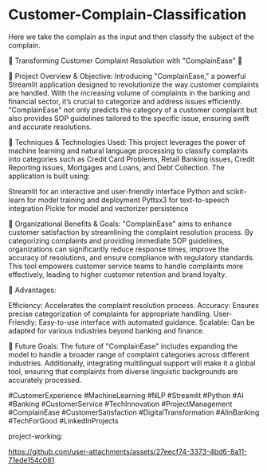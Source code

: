 # Customer-Complain-Classification
Here we take the complain as the input and then classify the subject of the complain. 

🌟 Transforming Customer Complaint Resolution with "ComplainEase" 🌟

🚀 Project Overview & Objective: Introducing "ComplainEase," a powerful Streamlit application designed to revolutionize the way customer complaints are handled. With the increasing volume of complaints in the banking and financial sector, it’s crucial to categorize and address issues efficiently. "ComplainEase" not only predicts the category of a customer complaint but also provides SOP guidelines tailored to the specific issue, ensuring swift and accurate resolutions.

🔧 Techniques & Technologies Used: This project leverages the power of machine learning and natural language processing to classify complaints into categories such as Credit Card Problems, Retail Banking issues, Credit Reporting issues, Mortgages and Loans, and Debt Collection. The application is built using:

Streamlit for an interactive and user-friendly interface
Python and scikit-learn for model training and deployment
Pyttsx3 for text-to-speech integration
Pickle for model and vectorizer persistence

🏢 Organizational Benefits & Goals: "ComplainEase" aims to enhance customer satisfaction by streamlining the complaint resolution process. By categorizing complaints and providing immediate SOP guidelines, organizations can significantly reduce response times, improve the accuracy of resolutions, and ensure compliance with regulatory standards. This tool empowers customer service teams to handle complaints more effectively, leading to higher customer retention and brand loyalty.

🌟 Advantages:

Efficiency: Accelerates the complaint resolution process.
Accuracy: Ensures precise categorization of complaints for appropriate handling.
User-Friendly: Easy-to-use interface with automated guidance.
Scalable: Can be adapted for various industries beyond banking and finance.

🎯 Future Goals: The future of "ComplainEase" includes expanding the model to handle a broader range of complaint categories across different industries. Additionally, integrating multilingual support will make it a global tool, ensuring that complaints from diverse linguistic backgrounds are accurately processed.

#CustomerExperience #MachineLearning #NLP #Streamlit #Python #AI #Banking #CustomerService #TechInnovation #ProjectManagement #ComplainEase #CustomerSatisfaction #DigitalTransformation #AIinBanking #TechForGood #LinkedInProjects

project-working:

https://github.com/user-attachments/assets/27eecf74-3373-4bd6-8a11-71ede154c081
